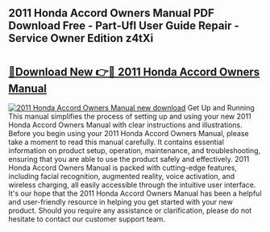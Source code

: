 ## 2011 Honda Accord Owners Manual PDF Download Free - Part-Ufl User Guide Repair - Service Owner Edition z4tXi

# <h2><a href="http://bc36994.oget.top/?id=2011+Honda+Accord+Owners+Manual">🔗Download New 👉🔴 2011 Honda Accord Owners Manual</a></h2>

[![2011 Honda Accord Owners Manual new download](https://i.imgur.com/5g1atiW.png)](http://bc36994.oget.top/?id=2011+Honda+Accord+Owners+Manual)
Get Up and Running This manual simplifies the process of setting up and using your new 2011 Honda Accord Owners Manual with clear instructions and illustrations. Before you begin using your 2011 Honda Accord Owners Manual, please take a moment to read this manual carefully. It contains essential information on product setup, operation, maintenance, and troubleshooting, ensuring that you are able to use the product safely and effectively. 2011 Honda Accord Owners Manual is packed with cutting-edge features, including facial recognition, augmented reality, voice activation, and wireless charging, all easily accessible through the intuitive user interface. It's our hope that the 2011 Honda Accord Owners Manual has been a helpful and user-friendly resource in helping you get started with your new product. Should you require any assistance or clarification, please do not hesitate to contact our customer support team.

